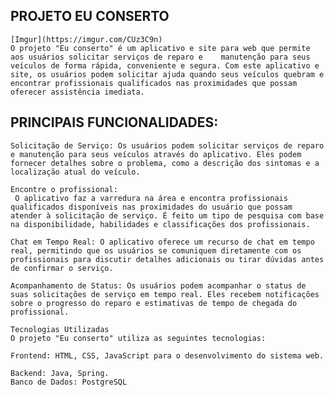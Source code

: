## PROJETO EU CONSERTO
    [Imgur](https://imgur.com/CUz3C9n)
    O projeto "Eu conserto" é um aplicativo e site para web que permite aos usuários solicitar serviços de reparo e    manutenção para seus veículos de forma rápida, conveniente e segura. Com este aplicativo e site, os usuários podem solicitar ajuda quando seus veículos quebram e encontrar profissionais qualificados nas proximidades que possam oferecer assistência imediata.
    

## PRINCIPAIS FUNCIONALIDADES:
    Solicitação de Serviço: Os usuários podem solicitar serviços de reparo e manutenção para seus veículos através do aplicativo. Eles podem fornecer detalhes sobre o problema, como a descrição dos sintomas e a localização atual do veículo.

    Encontre o profissional:
     O aplicativo faz a varredura na área e encontra profissionais qualificados disponíveis nas proximidades do usuário que possam atender à solicitação de serviço. É feito um tipo de pesquisa com base na disponibilidade, habilidades e classificações dos profissionais.

    Chat em Tempo Real: O aplicativo oferece um recurso de chat em tempo real, permitindo que os usuários se comuniquem diretamente com os profissionais para discutir detalhes adicionais ou tirar dúvidas antes de confirmar o serviço.

    Acompanhamento de Status: Os usuários podem acompanhar o status de suas solicitações de serviço em tempo real. Eles recebem notificações sobre o progresso do reparo e estimativas de tempo de chegada do profissional.

    Tecnologias Utilizadas
    O projeto "Eu conserto" utiliza as seguintes tecnologias:

    Frontend: HTML, CSS, JavaScript para o desenvolvimento do sistema web.

    Backend: Java, Spring. 
    Banco de Dados: PostgreSQL